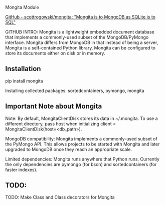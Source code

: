 Mongita Module


[GitHub - scottrogowski/mongita: "Mongita is to MongoDB as SQLite is to SQL"](https://github.com/scottrogowski/mongita
)

GITHUB INTRO:
Mongita is a lightweight embedded document database that implements a commonly-used subset of the MongoDB/PyMongo interface. Mongita differs from MongoDB in that instead of being a server, Mongita is a self-contained Python library. Mongita can be configured to store its documents either on disk or in memory.


## Installation
pip install mongita

Installing collected packages: sortedcontainers, pymongo, mongita

## Important Note about Mongita

Note: By default, MongitaClientDisk stores its data in ~/.mongita. To use a different directory, pass host when initializing client = MongitaClientDisk(host=<db_path>).

MongoDB compatibility: Mongita implements a commonly-used subset of the PyMongo API. This allows projects to be started with Mongita and later upgraded to MongoDB once they reach an appropriate scale.

Limited dependencies: Mongita runs anywhere that Python runs. Currently the only dependencies are pymongo (for bson) and sortedcontainers (for faster indexes).


## TODO:
TODO: Make Class and Class decorators for Mongita



